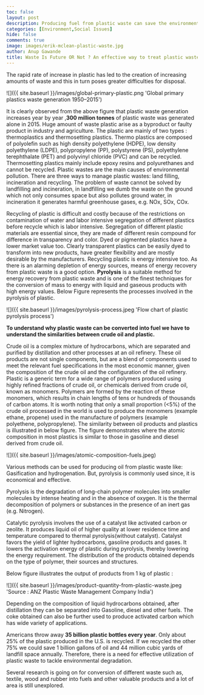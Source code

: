```yaml
---
toc: false
layout: post
description: Producing fuel from plastic waste can save the environment.
categories: [Environment,Social Issues]
hide: false
comments: true
image: images/erik-mclean-plastic-waste.jpg
author: Anup Gawande
title: Waste Is Future OR Not ? An effective way to treat plastic waste
---
```

The rapid rate of increase in plastic has led to the creation of increasing amounts of waste and this in turn poses greater difficulties for disposal.

![]({{ site.baseurl }}/images/global-primary-plastic.png 'Global primary plastics waste generation 1950–2015')

It is clearly observed from the above figure that plastic waste generation increases year by year ,**300 million tonnes** of plastic waste was generated alone in 2015. Huge amount of waste plastic arise as a byproduct or faulty product in industry and agriculture. The plastic are mainly of two types : thermoplastics and thermosetting plastics. Thermo plastics are composed of polyolefin such as high density polyethylene (HDPE), low density polyethylene (LDPE), polypropylene (PP), polystyrene (PS), polyethylene terephthalate (PET) and polyvinyl chloride (PVC) and can be recycled. Thermosetting plastics mainly include epoxy resins and polyurethanes and cannot be recycled. Plastic wastes are the main causes of environmental pollution. There are three ways to manage plastic wastes: land filling, incineration and recycling. The problem of waste cannot be solved by landfilling and incineration, in landfilling we dumb the waste on the ground which not only consumes space but also pollutes ground water, in incineration it generates harmful greenhouse gases, e.g. NOx, SOx, COx.

Recycling of plastic is difficult and costly because of the restrictions on contamination of water and labor intensive segregation of different plastics before recycle which is labor intensive. Segregation of different plastic materials are essential since, they are made of different resin compound for difference in transparency and color. Dyed or pigmented plastics have a lower market value too. Clearly transparent plastics can be easily dyed to transform into new products, have greater flexibility and are mostly desirable by the manufacturers. Recycling plastic is energy intensive too. As there is an alarming depletion of energy sources, means of energy recovery from plastic waste is a good option. **Pyrolysis** is a suitable method for energy recovery from plastic waste and is one of the finest techniques for the conversion of mass to energy with liquid and gaseous products with high energy values. Below Figure represents the processes involved in the pyrolysis of plastic.

![]({{ site.baseurl }}/images/pyrolysis-process.jpeg 'Flow chart of plastic pyrolysis process')

**To understand why plastic waste can be converted into fuel we have to understand the similarities between crude oil and plastic.**

Crude oil is a complex mixture of hydrocarbons, which are separated and purified by distillation and other processes at an oil refinery. These oil products are not single components, but are a blend of components used to meet the relevant fuel specifications in the most economic manner, given the composition of the crude oil and the configuration of the oil refinery. Plastic is a generic term for a wide range of polymers produced using highly refined fractions of crude oil, or chemicals derived from crude oil, known as monomers. Polymers are formed by the reaction of these monomers, which results in chain lengths of tens or hundreds of thousands of carbon atoms. It is worth noting that only a small proportion (<5%) of the crude oil processed in the world is used to produce the monomers (example ethane, propene) used in the manufacture of polymers (example polyethene, polypropylene). The similarity between oil products and plastics is illustrated in below figure. The figure demonstrates where the atomic composition in most plastics is similar to those in gasoline and diesel derived from crude oil.

![]({{ site.baseurl }}/images/atomic-composition-fuels.jpeg)

Various methods can be used for producing oil from plastic waste like: Gasification and hydrogenation. But, pyrolysis is commonly used since, it is economical and effective.

Pyrolysis is the degradation of long-chain polymer molecules into smaller molecules by intense heating and in the absence of oxygen. It is the thermal decomposition of polymers or substances in the presence of an inert gas (e.g. Nitrogen).

Catalytic pyrolysis involves the use of a catalyst like activated carbon or zeolite. It produces liquid oil of higher quality at lower residence time and temperature compared to thermal pyrolysis(without catalyst). Catalyst favors the yield of lighter hydrocarbons, gasoline products and gases. It lowers the activation energy of plastic during pyrolysis, thereby lowering the energy requirement. The distribution of the products obtained depends on the type of polymer, their sources and structures.

Below figure illustrates the output of products from 1 kg of plastic :

![]({{ site.baseurl }}/images/product-quantity-from-plastic-waste.jpeg 'Source : ANZ Plastic Waste Management Company India')

Depending on the composition of liquid hydrocarbons obtained, after distillation they can be separated into Gasoline, diesel and other fuels. The coke obtained can also be further used to produce activated carbon which has wide variety of applications.

Americans throw away **35 billion plastic bottles every year**. Only about 25% of the plastic produced in the U.S. is recycled. If we recycled the other 75% we could save 1 billion gallons of oil and 44 million cubic yards of landfill space annually. Therefore, there is a need for effective utilization of plastic waste to tackle environmental degradation.

Several research is going on for conversion of different waste such as, textile, wood and rubber into fuels and other valuable products and a lot of area is still unexplored.
